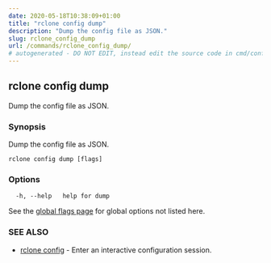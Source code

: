 ```yaml
---
date: 2020-05-18T10:38:09+01:00
title: "rclone config dump"
description: "Dump the config file as JSON."
slug: rclone_config_dump
url: /commands/rclone_config_dump/
# autogenerated - DO NOT EDIT, instead edit the source code in cmd/config/dump/ and as part of making a release run "make commanddocs"
---
```

## rclone config dump

Dump the config file as JSON.

### Synopsis

Dump the config file as JSON.

```
rclone config dump [flags]
```

### Options

```
  -h, --help   help for dump
```

See the [global flags page](/flags/) for global options not listed here.

### SEE ALSO

* [rclone config](/commands/rclone_config/)	 - Enter an interactive configuration session.

